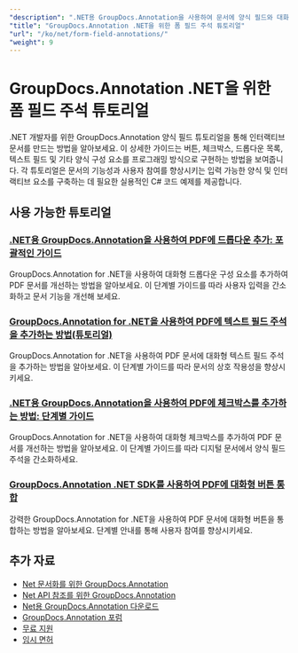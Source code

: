 ```yaml
---
"description": ".NET용 GroupDocs.Annotation을 사용하여 문서에 양식 필드와 대화형 구성 요소를 추가하는 방법에 대한 단계별 자습서입니다."
"title": "GroupDocs.Annotation .NET을 위한 폼 필드 주석 튜토리얼"
"url": "/ko/net/form-field-annotations/"
"weight": 9
---
```


# GroupDocs.Annotation .NET을 위한 폼 필드 주석 튜토리얼

.NET 개발자를 위한 GroupDocs.Annotation 양식 필드 튜토리얼을 통해 인터랙티브 문서를 만드는 방법을 알아보세요. 이 상세한 가이드는 버튼, 체크박스, 드롭다운 목록, 텍스트 필드 및 기타 양식 구성 요소를 프로그래밍 방식으로 구현하는 방법을 보여줍니다. 각 튜토리얼은 문서의 기능성과 사용자 참여를 향상시키는 입력 가능한 양식 및 인터랙티브 요소를 구축하는 데 필요한 실용적인 C# 코드 예제를 제공합니다.

## 사용 가능한 튜토리얼

### [.NET용 GroupDocs.Annotation을 사용하여 PDF에 드롭다운 추가: 포괄적인 가이드](./add-dropdown-pdf-groupdocs-annotation-net/)
GroupDocs.Annotation for .NET을 사용하여 대화형 드롭다운 구성 요소를 추가하여 PDF 문서를 개선하는 방법을 알아보세요. 이 단계별 가이드를 따라 사용자 입력을 간소화하고 문서 기능을 개선해 보세요.

### [GroupDocs.Annotation for .NET을 사용하여 PDF에 텍스트 필드 주석을 추가하는 방법(튜토리얼)](./add-text-field-annotations-pdf-groupdocs-net/)
GroupDocs.Annotation for .NET을 사용하여 PDF 문서에 대화형 텍스트 필드 주석을 추가하는 방법을 알아보세요. 이 단계별 가이드를 따라 문서의 상호 작용성을 향상시키세요.

### [.NET용 GroupDocs.Annotation을 사용하여 PDF에 체크박스를 추가하는 방법: 단계별 가이드](./add-checkbox-pdf-groupdocs-annotation-net/)
GroupDocs.Annotation for .NET을 사용하여 대화형 체크박스를 추가하여 PDF 문서를 개선하는 방법을 알아보세요. 이 단계별 가이드를 따라 디지털 문서에서 양식 필드 주석을 간소화하세요.

### [GroupDocs.Annotation .NET SDK를 사용하여 PDF에 대화형 버튼 통합](./master-pdf-button-integration-groupdocs-annotation-net/)
강력한 GroupDocs.Annotation for .NET을 사용하여 PDF 문서에 대화형 버튼을 통합하는 방법을 알아보세요. 단계별 안내를 통해 사용자 참여를 향상시키세요.

## 추가 자료

- [Net 문서화를 위한 GroupDocs.Annotation](https://docs.groupdocs.com/annotation/net/)
- [Net API 참조를 위한 GroupDocs.Annotation](https://reference.groupdocs.com/annotation/net/)
- [Net용 GroupDocs.Annotation 다운로드](https://releases.groupdocs.com/annotation/net/)
- [GroupDocs.Annotation 포럼](https://forum.groupdocs.com/c/annotation)
- [무료 지원](https://forum.groupdocs.com/)
- [임시 면허](https://purchase.groupdocs.com/temporary-license/)